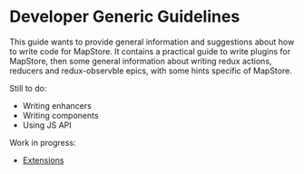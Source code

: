 # Developer Generic Guidelines

This guide wants to provide general information and suggestions about how to write code for MapStore.
It contains a practical guide to write plugins for MapStore, then some general information about writing redux actions, reducers and redux-observble epics,
with some hints specific of MapStore.

Still to do:

* Writing enhancers
* Writing components
* Using JS API

Work in progress: 

* [Extensions](extensions.md#working-with-extensions)
